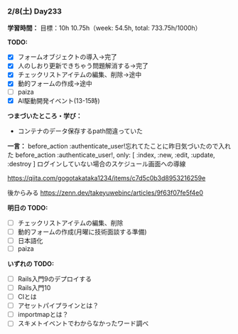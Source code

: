 ### 2/8(土) Day233

**学習時間：**
目標：10h
10.75h（week: 54.5h, total: 733.75h/1000h）

**TODO:**
- [x] フォームオブジェクトの導入->完了
- [x] 人のしおり更新できちゃう問題解消する->完了
- [x] チェックリストアイテムの編集、削除->途中
- [x] 動的フォームの作成->途中
- [ ] paiza
- [x] AI駆動開発イベント(13-15時)

**つまづいたところ・学び：**
- コンテナのデータ保存するpath間違っていた

**一言：**
before_action :authenticate_user!忘れてたことに昨日気づいたので入れた
before_action :authenticate_user!, only: [ :index, :new, :edit, :update, :destroy ]
ログインしていない場合のスケジュール画面への導線

https://qiita.com/gogotakataka1234/items/c7d5c0b3d8953216259e

後からみる
https://zenn.dev/takeyuwebinc/articles/9f63f07fe5f4e0

**明日の TODO:**
- [ ] チェックリストアイテムの編集、削除
- [ ] 動的フォームの作成(月曜に技術面談する準備)
- [ ] 日本語化
- [ ] paiza

**いずれの TODO:**
- [ ] Rails入門9のデプロイする
- [ ] Rails入門10
- [ ] CIとは
- [ ] アセットパイプラインとは？
- [ ] importmapとは？
- [ ] スキメトイベントでわからなかったワード調べ
